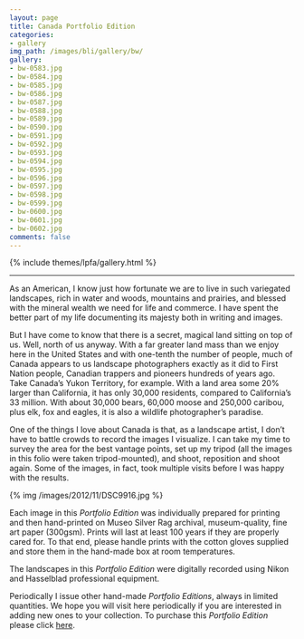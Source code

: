 ```yaml
---
layout: page
title: Canada Portfolio Edition
categories:
- gallery
img_path: /images/bli/gallery/bw/
gallery:
- bw-0583.jpg
- bw-0584.jpg
- bw-0585.jpg
- bw-0586.jpg
- bw-0587.jpg
- bw-0588.jpg
- bw-0589.jpg
- bw-0590.jpg
- bw-0591.jpg
- bw-0592.jpg
- bw-0593.jpg
- bw-0594.jpg
- bw-0595.jpg
- bw-0596.jpg
- bw-0597.jpg
- bw-0598.jpg
- bw-0599.jpg
- bw-0600.jpg
- bw-0601.jpg
- bw-0602.jpg
comments: false
---
```


{% include themes/lpfa/gallery.html %}

---

As an American, I know just how fortunate we are to live in such variegated landscapes, rich in water and woods, mountains and prairies, and blessed with the mineral wealth we need for life and commerce. I have spent the better part of my life documenting its majesty both in writing and images.

But I have come to know that there is a secret, magical land sitting on top of us. Well, north of us anyway. With a far greater land mass than we enjoy here in the United States and with one-tenth the number of people, much of Canada appears to us landscape photographers exactly as it did to First Nation people, Canadian trappers and pioneers hundreds of years ago. Take Canada’s Yukon Territory, for example. With a land area some 20% larger than California, it has only 30,000 residents, compared to California’s 33 million. With about 30,000 bears, 60,000 moose and 250,000 caribou, plus elk, fox and eagles, it is also a wildlife photographer’s paradise. 

One of the things I love about Canada is that, as a landscape artist, I don’t have to battle crowds to record the images I visualize. I can take my time to survey the area for the best vantage points, set up my tripod (all the images in this folio were taken tripod-mounted), and shoot, reposition and shoot again. Some of the images, in fact, took multiple visits before I was happy with the results.

{% img /images/2012/11/DSC9916.jpg %}

Each image in this *Portfolio Edition* was individually prepared for printing and then hand-printed on Museo Silver Rag archival, museum-quality, fine art paper (300gsm). Prints will last at least 100 years if they are properly cared for. To that end, please handle prints with the cotton gloves supplied and store them in the hand-made box at room temperatures. 

The landscapes in this *Portfolio Edition* were digitally recorded using Nikon and Hasselblad professional equipment. 

Periodically I issue other hand-made *Portfolio Editions*, always in limited quantities. We hope you will visit here periodically if you are interested in adding new ones to your collection. To purchase this *Portfolio Edition* please click [here](http://shop.lesterpickerphoto.com/page/301).
